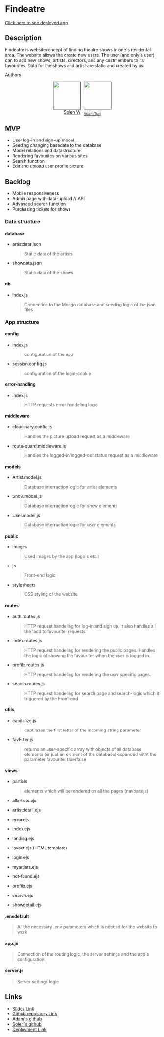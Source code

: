# Findeatre

[Click here to see deployed app](https://findeatre.adaptable.app/)

## Description

Findeatre is websiteconcept of finding theatre shows in one`s residental area. The website allows the create new users. The user (and only a user) can to add new shows, artists, directors, and any castmembers to its favourites. Data for the shows and artist are static and created by us.

Authors
[<p align="center"><img style="margin-right: 10px" src="https://github.com/solenwa.png" width="90px;"/><img src="https://github.com/aturike.png" width="90px;"/><br /><sub><a  style="margin-right: 10px" href="https://github.com/solenwa">Solen W</a></sub><sub><a href="https://github.com/aturike">Adam Turi</a></sub></p>]()

## MVP

- User log-in and sign-up model
- Seeding changing basedate to the database
- Model relations and datastructure
- Rendering favourites on various sites
- Search function
- Edit and upload user profile picture

## Backlog

- Mobile responsiveness
- Admin page with data-upload // API
- Advanced search function
- Purchasing tickets for shows

### Data structure

#### database

- artistdata.json

  > Static data of the artists

- showdata.json

  > Static data of the shows

#### db

- index.js
  > Connection to the Mongo database and seeding logic of the json files

### App structure

#### config

- index.js

  > configuration of the app

- session.config.js

  > configuration of the login-cookie

#### error-handling

- index.js

  > HTTP requests error handeling logic

#### middleware

- cloudinary.config.js

  > Handles the picture upload request as a middleware

- route-guard.middleware.js

  > Handles the logged-in/logged-out status request as a middleware

#### models

- Artist.model.js

  > Database interraction logic for artist elements

- Show.model.js

  > Database interraction logic for show elements

- User.model.js
  > Database interraction logic for user elements

#### public

- images

  > Used images by the app (logo`s etc.)

- js

  > Front-end logic

- stylesheets
  > CSS styling of the website

#### routes

- auth.routes.js

  > HTTP request handeling for log-in and sign up. It also handles all the 'add to favourite' requests

- index.routes.js

  > HTTP request handeling for rendering the public pages. Handles the logic of showing the favourites when the user is logged in.

- profile.routes.js

  > HTTP request handeling for rendering the user specific pages.

- search.routes.js

  > HTTP request handeling for search page and search-logic which it triggered by the Front-end

#### utils

- capitalize.js

  > captilazes the first letter of the incoming string parameter

- favFilter.js

  > returns an user-specific array with objects of all database elements (or just an element of the database) expanded witht the parameter favourite: true/false

#### views

- partials

  > elements which will be rendered on all the pages (navbar.ejs)

- allartists.ejs
- artistdetail.ejs
- error.ejs
- index.ejs
- landing.ejs
- layout.ejs (HTML template)
- login.ejs
- myartists.ejs
- not-found.ejs
- profile.ejs
- search.ejs
- showdetail.ejs

#### .envdefault

> All the necessary .env parameters which is needed for the website to work

#### app.js

> Connection of the routing logic, the server settings and the app`s configuration

#### server.js

> Server settings logic

## Links

- [Slides Link](https://www.canva.com/design/DAFf92mGnB4/y3IN1_rGbYksDFPE9kX0jA/edit?utm_content=DAFf92mGnB4&utm_campaign=designshare&utm_medium=link2&utm_source=sharebutton)
- [Github repository Link](https://github.com/aturike/findeatre)
- [Adam`s github](https://github.com/aturike)
- [Solen`s github](https://github.com/solenwa)
- [Deployment Link](https://findeatre.adaptable.app/)
